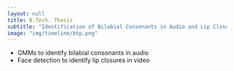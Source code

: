 ```yaml
---
layout: null
title: B.Tech. Thesis
subtitle: "Identification of Bilabial Consonants in Audio and Lip Closures in Video"
image: "img/timeline/btp.png"
---
```

* GMMs to identify bilabial consonants in audio
* Face detection to identify lip closures in video 
